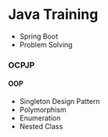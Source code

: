 # Java Training

- Spring Boot
- Problem Solving

### OCPJP

#### OOP
- Singleton Design Pattern
- Polymorphism
- Enumeration
- Nested Class